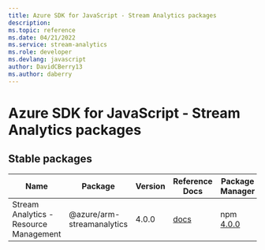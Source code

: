 ```yaml
---
title: Azure SDK for JavaScript - Stream Analytics packages
description: 
ms.topic: reference
ms.date: 04/21/2022
ms.service: stream-analytics
ms.role: developer
ms.devlang: javascript
author: DavidCBerry13
ms.author: daberry
---
```


# Azure SDK for JavaScript - Stream Analytics packages

## Stable packages

| Name                  | Package              | Version          | Reference Docs         | Package Manager                |
|-----------------------|----------------------|------------------|------------------------|--------------------------------|
| Stream Analytics - Resource Management | @azure/arm-streamanalytics | 4.0.0 | [docs](/azure/javascript/sdk/sdk-demo2/stream-analytics/azure-arm-streamanalytics/stable)  | npm [4.0.0](https://www.npmjs.com/package/%40azure%2Farm-streamanalytics) |
 

 


 
